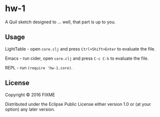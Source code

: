 # hw-1

A Quil sketch designed to ... well, that part is up to you.

## Usage

LightTable - open `core.clj` and press `Ctrl+Shift+Enter` to evaluate the file.

Emacs - run cider, open `core.clj` and press `C-c C-k` to evaluate the file.

REPL - run `(require 'hw-1.core)`.

## License

Copyright © 2016 FIXME

Distributed under the Eclipse Public License either version 1.0 or (at
your option) any later version.
